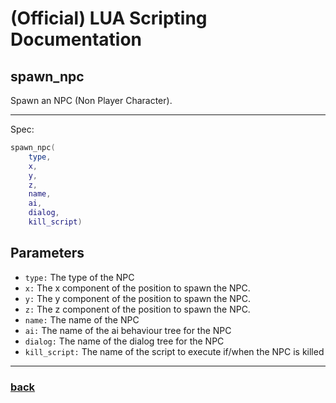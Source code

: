 
# (Official) LUA Scripting Documentation

## spawn_npc

Spawn an NPC (Non Player Character).

___

Spec:

```lua
spawn_npc(
	type,
	x,
	y,
	z,
	name,
	ai,
	dialog,
	kill_script)
```

## Parameters

- `type:` The type of the NPC
- `x:` The x component of the position to spawn the NPC.
- `y:` The y component of the position to spawn the NPC.
- `z:` The z component of the position to spawn the NPC.
- `name:` The name of the NPC
- `ai:` The name of the ai behaviour tree for the NPC
- `dialog:` The name of the dialog tree for the NPC
- `kill_script:` The name of the script to execute if/when the NPC is killed

___

### [back](../npcs)
